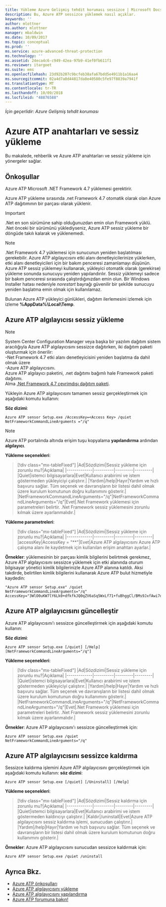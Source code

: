 ```yaml
---
title: Yükleme Azure Gelişmiş tehdit koruması sessizce | Microsoft Docs
description: Bu, Azure ATP sessizce yüklemek nasıl açıklar.
keywords: ''
author: mlottner
ms.author: mlottner
manager: mbaldwin
ms.date: 10/09/2017
ms.topic: conceptual
ms.prod: ''
ms.service: azure-advanced-threat-protection
ms.technology: ''
ms.assetid: 24eca4c6-c949-42ea-97b9-41ef0fb611f1
ms.reviewer: itargoet
ms.suite: ems
ms.openlocfilehash: 23d92b207c9bcfeb38afa67bdd5e4911b1a16aa4
ms.sourcegitcommit: 02a4d7a0d44817da8e40580c5fe97f8839a7941f
ms.translationtype: MT
ms.contentlocale: tr-TR
ms.lasthandoff: 10/09/2018
ms.locfileid: "48876588"
---
```

*İçin geçerlidir: Azure Gelişmiş tehdit koruması*


# <a name="azure-atp-switches-and-silent-installation"></a>Azure ATP anahtarları ve sessiz yükleme
Bu makalede, rehberlik ve Azure ATP anahtarları ve sessiz yükleme için yönergeler sağlar.

## <a name="prerequisites"></a>Önkoşullar

Azure ATP Microsoft .NET Framework 4.7 yüklemesi gerektirir. 

Azure ATP yükleme sırasında .net Framework 4.7 otomatik olarak olan Azure ATP dağıtımının bir parçası olarak yüklenir.

> [!IMPORTANT] 
> .Net en son sürümüne sahip olduğunuzdan emin olun Framework yüklü. .Net önceki bir sürümünü yüklediyseniz, Azure ATP sessiz yükleme bir döngüde takılı kalarak ve yüklenemedi. 

> [!NOTE] 
> .Net Framework 4.7 yüklemesi için sunucunun yeniden başlatılması gerekebilir. Azure ATP algılayıcısını etki alanı denetleyicilerinize yüklerken, etki alanı denetleyicileri için bir bakım penceresi zamanlamayı düşünün.
Azure ATP sessiz yüklemeyi kullanarak, yükleyici otomatik olarak (gerekirse) yükleme sonunda sunucuyu yeniden yapılandırılır. Sessiz yüklemeyi sadece bir bakım penceresi sırasında çalıştırdığınızdan emin olun. Bir Windows Installer hatası nedeniyle *norestart* bayrağı güvenilir bir şekilde sunucuyu yeniden başlatma emin olmak için kullanılamaz.

Bulunan Azure ATP yükleyici günlükleri, dağıtım ilerlemesini izlemek için izleme **%AppData%\Local\Temp**.



## <a name="azure-atp-sensor-silent-installation"></a>Azure ATP algılayıcısı sessiz yükleme

> [!NOTE]
> System Center Configuration Manager veya başka bir yazılım dağıtım sistem aracılığıyla Azure ATP algılayıcısını sessizce dağıtırken, iki dağıtım paketi oluşturmak için önerilir:</br>-Net Framework 4.7 etki alanı denetleyicisini yeniden başlatma da dahil olmak üzere</br>-Azure ATP algılayıcısını. </br>Azure ATP algılayıcı paketini, .net dağıtımı bağımlı hale Framework paketi dağıtımı. </br>Alma [.Net Framework 4.7 çevrimdışı dağıtım paketi](https://support.microsoft.com/help/3186497/the-net-framework-4-7-offline-installer-for-windows). 


Yükleyin Azure ATP algılayıcısını tamamen sessiz gerçekleştirmek için aşağıdaki komutu kullanın:


**Söz dizimi**:

    Azure ATP sensor Setup.exe /AccessKey=<Access Key> /quiet NetFrameworkCommandLineArguments ="/q" 
   

> [!NOTE]
> Azure ATP portalında altında erişim tuşu kopyalama **yapılandırma** ardından **algılayıcı**.


**Yükleme seçenekleri**:

> [!div class="mx-tableFixed"]
|Ad|Sözdizimi|Sessiz yükleme için zorunlu mu?|Açıklama|
|-------------|----------|---------|---------|
|Quiet|istemci bilgisayarlara|Evet|Kullanıcı arabirimi ve istem göstermeden yükleyiciyi çalıştırır.|
|Yardım|/help|Hayır|Yardım ve hızlı başvuru sağlar. Tüm seçenek ve davranışların bir listesi dahil olmak üzere kurulum komutunun doğru kullanımını gösterir.|
|NetFrameworkCommandLineArguments="/q"|NetFrameworkCommandLineArguments="/q"|Evet|.Net Framework yüklemesi için parametreleri belirtir. .Net Framework sessiz yüklemesini zorunlu kılmak üzere ayarlanmalıdır.|

**Yükleme parametreleri**:

> [!div class="mx-tableFixed"]
|Ad|Sözdizimi|Sessiz yükleme için zorunlu mu?|Açıklama|
|-------------|----------|---------|---------|
|accessKey|AccessKey = "\*\*"|Evet|Azure ATP algılayıcısını Azure ATP çalışma alanı ile kaydetmek için kullanılan erişim anahtarı ayarlar.|

**Örnekler**: yüklemesinin bir parçası kimlik bilgilerini belirtmek gerekmez, Azure ATP algılayıcısını sessizce yüklemek için etki alanında oturum bilgisayar yönetici kimlik bilgilerinizle Azure ATP alanına katıldı. Aksi takdirde, belirtilen kimlik bilgilerini kullanarak Azure ATP bulut hizmetiyle kaydedin:

    "Azure ATP sensor Setup.exe" /quiet NetFrameworkCommandLineArguments="/q" 
    AccessKey="3WlO0uKW7lY6Lk0+dfkfkJQ0qZV6aSq5WxLf71+fuBhggCl/BMs9JxfAwi7oy9vYGviazUS1EPpzte7z8s4grw==" 
    

## <a name="update-the-azure-atp-sensor"></a>Azure ATP algılayıcısını güncelleştir

Azure ATP algılayıcısını'ı sessizce güncelleştirmek için aşağıdaki komutu kullanın:

**Söz dizimi**:

    Azure ATP sensor Setup.exe [/quiet] [/Help] [NetFrameworkCommandLineArguments="/q"]


**Yükleme seçenekleri**:

> [!div class="mx-tableFixed"]
|Ad|Sözdizimi|Sessiz yükleme için zorunlu mu?|Açıklama|
|-------------|----------|---------|---------|
|Quiet|istemci bilgisayarlara|Evet|Kullanıcı arabirimi ve istem göstermeden yükleyiciyi çalıştırır.|
|Yardım|/help|Hayır|Yardım ve hızlı başvuru sağlar. Tüm seçenek ve davranışların bir listesi dahil olmak üzere kurulum komutunun doğru kullanımını gösterir.|
|NetFrameworkCommandLineArguments="/q"|NetFrameworkCommandLineArguments="/q"|Evet|.Net Framework yüklemesi için parametreleri belirtir. .Net Framework sessiz yüklemesini zorunlu kılmak üzere ayarlanmalıdır.|


**Örnekler**: Azure ATP algılayıcısını'ı sessizce güncelleştirmek için:

    Azure ATP sensor Setup.exe /quiet NetFrameworkCommandLineArguments="/q"

## <a name="uninstall-the-azure-atp-sensor-silently"></a>Azure ATP algılayıcısını sessizce kaldırma

Sessizce kaldırma işlemini Azure ATP algılayıcısını gerçekleştirmek için aşağıdaki komutu kullanın: **söz dizimi**:

    Azure ATP sensor Setup.exe [/quiet] [/Uninstall] [/Help]
    
**Yükleme seçenekleri**:

> [!div class="mx-tableFixed"]
|Ad|Sözdizimi|Sessiz kaldırma için zorunlu mu?|Açıklama|
|-------------|----------|---------|---------|
|Quiet|istemci bilgisayarlara|Evet|Kullanıcı arabirimi ve istem göstermeden kaldırıcıyı çalıştırır.|
|Kaldır|/uninstall|Evet|Azure ATP algılayıcısını sessiz kaldırma işlemi, sunucudan çalıştırır.|
|Yardım|/help|Hayır|Yardım ve hızlı başvuru sağlar. Tüm seçenek ve davranışların bir listesi dahil olmak üzere kurulum komutunun doğru kullanımını gösterir.|

**Örnekler**: Azure ATP algılayıcısını sunucudan sessizce kaldırmak için:


    Azure ATP sensor Setup.exe /quiet /uninstall
    



## <a name="see-also"></a>Ayrıca Bkz.

- [Azure ATP önkoşulları](atp-prerequisites.md)
- [Azure ATP algılayıcısını yükleme](install-atp-step4.md)
- [Azure ATP algılayıcısını yapılandırma](install-atp-step5.md)
- [Azure ATP forumuna bakın!](https://aka.ms/azureatpcommunity)
